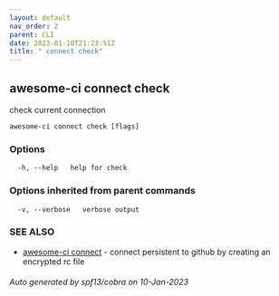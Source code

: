 ```yaml
---
layout: default
nav_order: 2
parent: CLI
date: 2023-01-10T21:23:51Z
title: " connect check"
---
```

## awesome-ci connect check

check current connection

```
awesome-ci connect check [flags]
```

### Options

```
  -h, --help   help for check
```

### Options inherited from parent commands

```
  -v, --verbose   verbose output
```

### SEE ALSO

* [awesome-ci connect](/commands/awesome-ci_connect/)	 - connect persistent to github by creating an encrypted rc file

###### Auto generated by spf13/cobra on 10-Jan-2023
